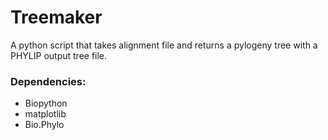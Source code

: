 # Treemaker
A python script that takes alignment file and returns a pylogeny tree with a PHYLIP output tree file.

### Dependencies:
* Biopython
* matplotlib
* Bio.Phylo

